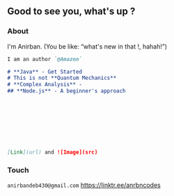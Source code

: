 ## Good to see you, what's up ?





### About
I'm Anirban. (You be like: “what's new in that !, hahah!”)


```markdown
I am an author `@Amazon`

# **Java** - Get Started
# This is not **Quantum Mechanics**
# **Complex Analysis** - 
## **Node.js** - A beginner's approach









[Link](url) and ![Image](src)
```







### Touch
`anirbandeb430@gmail.com`
https://linktr.ee/anrbncodes

